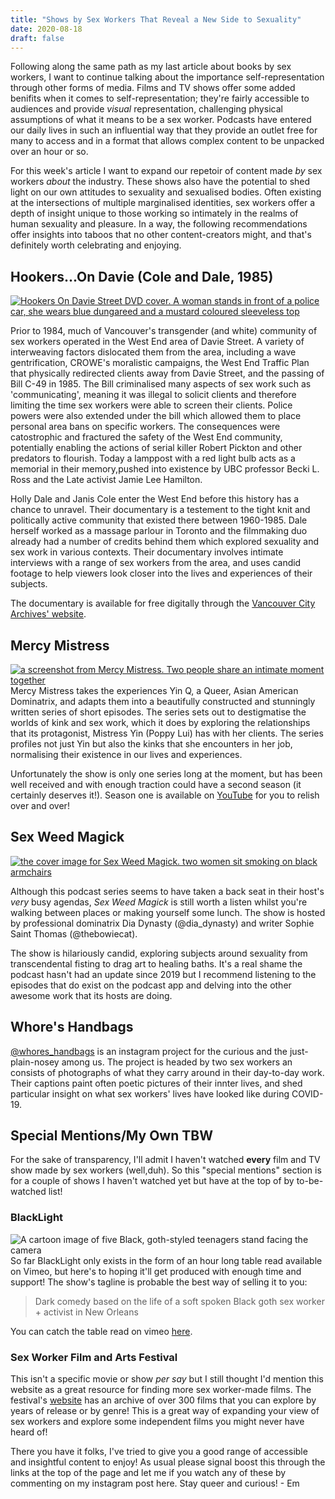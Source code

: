 ```yaml
---
title: "Shows by Sex Workers That Reveal a New Side to Sexuality"
date: 2020-08-18
draft: false
---
```

Following along the same path as my last article about books by sex workers, I want to continue talking about the importance self-representation through other forms of media. Films and TV shows offer some added benifits when it comes to self-representation; they're fairly accessible to audiences and provide *visual* representation, challenging physical assumptions of what it means to be a sex worker. Podcasts have entered our daily lives in such an influential way that they provide an outlet free for many to access and in a format that allows complex content to be unpacked over an hour or so. 

For this week's article I want to expand our repetoir of content made *by* sex workers *about* the industry. These shows also have the potential to shed light on our own attitudes to sexuality and sexualised bodies. Often existing at the intersections of multiple marginalised identities, sex workers offer a depth of insight unique to those working so intimately in the realms of human sexuality and pleasure. In a way, the following recommendations offer insights into taboos that no other content-creators might, and that's definitely worth celebrating and enjoying. 

## Hookers...On Davie (Cole and Dale, 1985)

<a href= "https://www.imdb.com/title/tt0087423/" target="_blank"> <img src= "https://images-na.ssl-images-amazon.com/images/I/91eHpWR3JoL._AC_SL1500_.jpg" alt="Hookers On Davie Street DVD cover. A woman stands in front of a police car, she wears blue dungareed and a mustard coloured sleeveless top"></a>

Prior to 1984, much of Vancouver's transgender (and white) community of sex workers operated in the West End area of Davie Street. A variety of interweaving factors dislocated them from the area, including a wave gentrification, CROWE's moralistic campaigns, the West End Traffic Plan that physically redirected clients away from Davie Street, and the passing of Bill C-49 in 1985. The Bill criminalised many aspects of sex work such as 'communicating', meaning it was illegal to solicit clients and therefore limiting the time sex workers were able to screen their clients. Police powers were also extended under the bill which allowed them to place personal area bans on specific workers. The consequences were catostrophic and fractured the safety of the West End community, potentially enabling the actions of serial killer Robert Pickton and other predators to flourish. Today a lamppost with a red light bulb acts as a memorial in their memory,pushed into existence by UBC professor Becki L. Ross and the Late activist Jamie Lee Hamilton.

Holly Dale and Janis Cole enter the West End before this history has a chance to unravel. Their documentary is a testement to the tight knit and politically active community that existed there between 1960-1985. Dale herself worked as a massage parlour in Toronto and the filmmaking duo already had a number of credits behind them which explored sexuality and sex work in various contexts. Their documentary involves intimate interviews with a range of sex workers from the area, and uses candid footage to help viewers look closer into the lives and experiences of their subjects. 

The documentary is available for free digitally through the [Vancouver City Archives' website](https://searcharchives.vancouver.ca/hookers-on-davie).

## Mercy Mistress
<a href="https://www.youtube.com/channel/UCfomgvJkn4_qoPtw6FG5oOA" target="_blank"> <img src="https://www.indiewire.com/wp-content/uploads/2018/11/16722632b947e314aa61.jpeg?w=780" alt="a screenshot from Mercy Mistress. Two people share an intimate moment together"> </a>
Mercy Mistress takes the experiences Yin Q, a Queer, Asian American Dominatrix, and adapts them into a beautifully constructed and stunningly written series of short episodes. The series sets out to destigmatise the worlds of kink and sex work, which it does by exploring the relationships that its protagonist, Mistress Yin (Poppy Lui) has with her clients. The series profiles not just Yin but also the kinks that she encounters in her job, normalising their existence in our lives and experiences. 

Unfortunately the show is only one series long at the moment, but has been well received and with enough traction could have a second season (it certainly deserves it!). Season one is available on [YouTube](https://www.youtube.com/channel/UCfomgvJkn4_qoPtw6FG5oOA) for you to relish over and over!

## Sex Weed Magick

<a href="https://twitter.com/sexweedmagick?lang=en" target="_blank"> <img src= "https://pbs.twimg.com/media/D-fzmHEXsAAtRPN.jpg:large" alt="the cover image for Sex Weed Magick. two women sit smoking on black armchairs"> </a>

Although this podcast series seems to have taken a back seat in their host's *very* busy agendas, *Sex Weed Magick* is still worth a listen whilst you're walking between places or making yourself some lunch. The show is hosted by professional dominatrix Dia Dynasty (@dia_dynasty) and writer Sophie Saint Thomas (@thebowiecat). 

The show is hilariously candid, exploring subjects around sexuality from transcendental fisting to drag art to healing baths. It's a real shame the podcast hasn't had an update since 2019 but I recommend listening to the episodes that do exist on the podcast app and delving into the other awesome work that its hosts are doing. 

## Whore's Handbags

[@whores_handbags](https://www.instagram.com/whores_handbags/) is an instagram project for the curious and the just-plain-nosey among us. The project is headed by two sex workers an consists of photographs of what they carry around in their day-to-day work. Their captions paint often poetic pictures of their innter lives, and shed particular insight on what sex workers' lives have looked like during COVID-19.

## Special Mentions/My Own TBW

For the sake of transparency, I'll admit I haven't watched **every** film and TV show made by sex workers (well,duh). So this "special mentions" section is for a couple of shows I haven't watched yet but have at the top of by to-be-watched list! 
### BlackLight
<img src="https://pbs.twimg.com/media/EbkadWOU8AE9FDJ.jpg" alt="A cartoon image of five Black, goth-styled teenagers stand facing the camera">
So far BlackLight only exists in the form of an hour long table read available on Vimeo, but here's to hoping it'll get produced with enough time and support! The show's tagline is probable the best way of selling it to you:

> Dark comedy based on the life of a soft spoken Black goth sex worker + activist in New Orleans

You can catch the table read on vimeo [here](https://vimeo.com/blacklightpilot).

### Sex Worker Film and Arts Festival

This isn't a specific movie or show *per say* but I still thought I'd mention this website as a great resource for finding more sex worker-made films. The festival's [website](http://www.sexworkerfest.com/videos/) has an archive of over 300 films that you can explore by years of release or by genre! This is a great way of expanding your view of sex workers and explore some independent films you might never have heard of!

There you have it folks, I've tried to give you a good range of accessible and insightful content to enjoy! As usual please signal boost this through the links at the top of the page and let me if you watch any of these by commenting on my instagram post here. Stay queer and curious! - Em